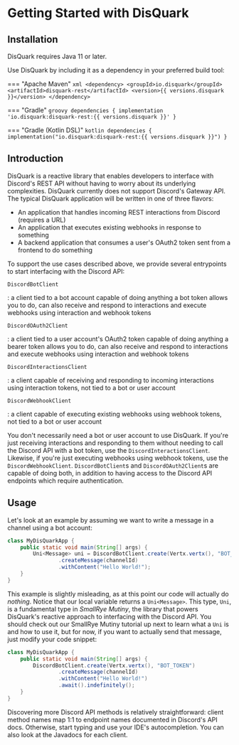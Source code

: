 # Getting Started with DisQuark

## Installation

DisQuark requires Java 11 or later. 

Use DisQuark by including it as a dependency in your preferred build tool:

=== "Apache Maven"
    ```xml
    <dependency>
        <groupId>io.disquark</groupId>
        <artifactId>disquark-rest</artifactId>
        <version>{{ versions.disquark }}</version>
    </dependency>
    ```

=== "Gradle"
    ```groovy
    dependencies {
        implementation 'io.disquark:disquark-rest:{{ versions.disquark }}'
    }
    ```

=== "Gradle (Kotlin DSL)"
    ```kotlin
    dependencies {
        implementation("io.disquark:disquark-rest:{{ versions.disquark }}")
    }
    ```

## Introduction

DisQuark is a reactive library that enables developers to interface with Discord's REST API without having to worry about its underlying complexities. DisQuark currently does not support Discord's Gateway API. The typical DisQuark application will be written in one of three flavors:

* An application that handles incoming REST interactions from Discord (requires a URL)
* An application that executes existing webhooks in response to something
* A backend application that consumes a user's OAuth2 token sent from a frontend to do something

To support the use cases described above, we provide several entrypoints to start interfacing with the Discord API:

`DiscordBotClient`

: a client tied to a bot account capable of doing anything a bot token allows you to do, can also receive and respond to interactions and execute webhooks using interaction and webhook tokens

`DiscordOAuth2Client`

: a client tied to a user account's OAuth2 token capable of doing anything a bearer token allows you to do, can also receive and respond to interactions and execute webhooks using interaction and webhook tokens

`DiscordInteractionsClient`

: a client capable of receiving and responding to incoming interactions using interaction tokens, not tied to a bot or user account

`DiscordWebhookClient`

: a client capable of executing existing webhooks using webhook tokens, not tied to a bot or user account

You don't necessarily need a bot or user account to use DisQuark. If you're just receiving interactions and responding to them without needing to call the Discord API with a bot token, use the `DiscordInteractionsClient`. Likewise, if you're just executing webhooks using webhook tokens, use the `DiscordWebhookClient`. `DiscordBotClient`s and `DiscordOAuth2Client`s are capable of doing both, in addition to having access to the Discord API endpoints which require authentication.

## Usage

Let's look at an example by assuming we want to write a message in a channel using a bot account:

```java linenums="1"
class MyDisQuarkApp {
    public static void main(String[] args) {
        Uni<Message> uni = DiscordBotClient.create(Vertx.vertx(), "BOT_TOKEN")
                .createMessage(channelId)
                .withContent("Hello World!");
    }
}
```

This example is slightly misleading, as at this point our code will actually do *nothing*. Notice that our local variable returns a `Uni<Message>`. This type, `Uni`, is a fundamental type in *SmallRye Mutiny*, the library that powers DisQuark's reactive approach to interfacing with the Discord API. You should check out our SmallRye Mutiny tutorial up next to learn what a `Uni` is and how to use it, but for now, if you want to actually send that message, just modify your code snippet: 
```java linenums="1"
class MyDisQuarkApp {
    public static void main(String[] args) {
        DiscordBotClient.create(Vertx.vertx(), "BOT_TOKEN")
                .createMessage(channelId)
                .withContent("Hello World!")
                .await().indefinitely();
    }
}
```

Discovering more Discord API methods is relatively straightforward: client method names map 1:1 to endpoint names documented in Discord's API docs. Otherwise, start typing and use your IDE's autocompletion. You can also look at the Javadocs for each client.